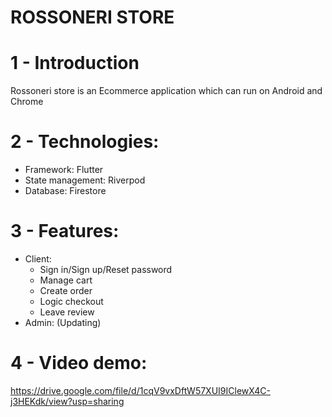 # ROSSONERI STORE

# 1 - Introduction
Rossoneri store is an Ecommerce application  which can run on Android and Chrome

# 2 - Technologies:
- Framework: Flutter
- State management: Riverpod
- Database: Firestore

# 3 - Features:
  * Client:
    - Sign in/Sign up/Reset password
    - Manage cart
    - Create order
    - Logic checkout
    - Leave review
  * Admin: (Updating)

# 4 - Video demo:
https://drive.google.com/file/d/1cqV9vxDftW57XUI9IClewX4C-j3HEKdk/view?usp=sharing

